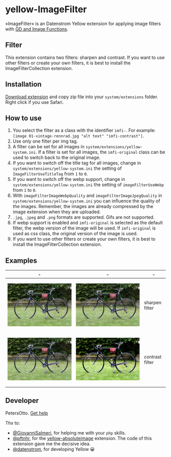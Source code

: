 # yellow-ImageFilter
»ImageFilter« is an Datenstrom Yellow extension for applying image filters with [GD and Image Functions](https://www.php.net/manual/de/ref.image.php).

## Filter
This extension contains two filters: sharpen and contrast. If you want to use other filters or create your own filters, it is best to install the ImageFilterCollection extension. 

## Installation
[Download extension](https://github.com/PetersOtto/yellow-ImageFilter/archive/refs/heads/main.zip) and copy zip file into your `system/extensions` folder. Right click if you use Safari.

## How to use
1) You select the filter as a class with the identifier `imfi-`. For example: `[image 01-vintage-rennrad.jpg "alt text" "imfi-contrast"]`.
2) Use only one filter per img tag.
3) A filter can be set for all images in `system/extensions/yellow-system.ini`. If a filter is set for all images, the `imfi-original` class can be used to switch back to the original image.
4) If you want to switch off the title tag for all images, change in `system/extensions/yellow-system.ini` the setting of `ImageFilterUseTitleTag` from `1` to `0`.
5) If you want to switch off the webp support, change in `system/extensions/yellow-system.ini` the setting of `imageFilterUseWebp` from `1` to `0`.
6) With `imageFilterImageWebpQuality` and `imageFilterImageJpegQuality` in `system/extensions/yellow-system.ini` you can influence the quality of the images. Remember, the images are already compressed by the image extension when they are uploaded.
7) `.jpg`, `.jpeg` and `.png` formats are supported. Gifs are not supported.
8) If webp support is enabled and `imfi-original` is selected as the default filter, the webp version of the image will be used. If `imfi-original` is used as css class, the original version of the image is used.
9) If you want to use other filters or create your own filters, it is best to install the ImageFilterCollection extension.


## Examples

|  -  | - | - |
| --- | --- | --- |
| <p><img src="01-vintage-rennrad.jpg" alt="original image"></p> | <p><img src="01-vintage-rennrad-sharpen.jpg" alt="sharpen filter"></p> | <p>sharpen filter</p> | 
| <p><img src="01-vintage-rennrad.jpg" alt="original image"></p> | <p><img src="01-vintage-rennrad-contrast.jpg" alt="contrast filter"></p> | <p>contrast filter</p> |

## Developer
PetersOtto. [Get help](https://datenstrom.se/yellow/help/)

Thx to: 
* [@GiovanniSalmeri](https://github.com/GiovanniSalmeri), for helping me with your `php` skills.
* [@pftnhr](https://github.com/pftnhr), for the [yellow-absoluteimage](https://github.com/pftnhr/yellow-absoluteimage) extension. The code of this extension gave me the decisive idea.
* [@datenstrom](https://github.com/datenstrom), for developing Yellow &#128512;
